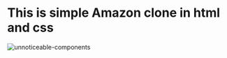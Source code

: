 # This is simple Amazon clone in html and css

![unnoticeable-components](https://github.com/VJ-21/AmazonClone/assets/168296822/cf182466-f25f-47e8-b493-8fe2d0ccd177)
